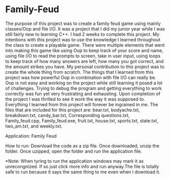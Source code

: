 # Family-Feud
The purpose of this project was to create a family feud game using mainly classes/Oop and file I/O. It was a project that I did my junior year while I was still fairly new to learning C++. I had 2 weeks to complete this project. My intentions with this project was to use the knowledge I learned throughout the class to create a playable game. There were multiple elements that went into making this game like using Oop to keep track of your score and name, using file I/O to read the prompts to screen, take in user input, using loops to keep track of how many answers are left, how many you got correct, and the amount strikes you have. My personal contribution to this project was to create the whole thing from scratch. The things that I learned from this project was how powerful Oop in combination with file I/O can really be. Oop is not easy and working on the project while still learning it posed a lot of challenges. Trying to debug the program and getting everything to work correctly was fun yet very frustrating and exhausting. Upon completion of the project I was thrilled to see it work the way it was supposed to. Everything I learned from this project will forever be ingrained in me. The files that are included for this project are: bear.txt, bodyache.txt, breakdown.txt, candy_bar.txt, Corresponding questions.txt, Family_feud.cpp, Family_feud.exe, fruit.txt, house.txt, sports.txt, state.txt, two_am.txt, and weekly.txt.

Application: Family Feud

How to run: Download the code as a zip file. Once downloaded, unzip the folder. Once uzipped, open the folder and run the application file.

*Note: When tyring to run the application windows may mark it as unrecongnized. If so just click more info and run anyway.The file is totally safe to run because it says the same thing to me even when I download it.
